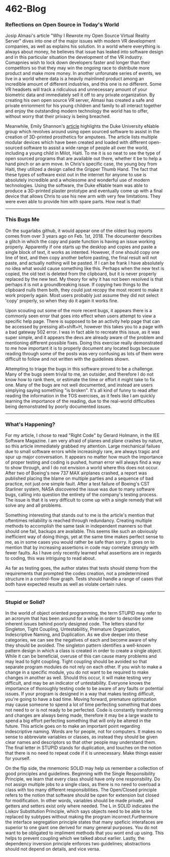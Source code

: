 # 462-Blog


### Reflections on Open Source in Today's World

  Josip Almasi's article "Why I Rewrote my Open Source Virtual Reality Server" dives into one of the major issues with modern VR development companies, as well as explains his solution. In a world where everything is always about money, he believes that issue has leaked into software design and in this particular situation the development of the VR industry. Comapnies wish to lock down developers faster and longer than their competitors so that they may win the ongoing race to distribute more product and make more money. In another unforunate series of events, we live in a world where data is a heavily mainlined product among an incredible amount of different industries, and this one is no different. Some VR headsets will track a ridiculous and unnecessary amount of your biometric data and immediately sell it off to any private organization. By creating his own open source VR server, Almasi has created a safe and private enrionment for his young children and family to all interact together and enjoy the outstanding modern technology the world has to offer, without worry that their privacy is being breached. 

  Meanwhile, Emily Shannon's [article](https://opensource.com/article/17/10/enable-update) highlights the Duke University eNable group which revolves around using open sourced software to assist in the creation of 3D-printed prosthetics for amputees. The article lists multiple modular devices which have been created and loaded with different open-sourced software to assist a wide range of people all over the world, including a young child in Milot, Haiti. To me it is so neat to see the type of open sourced programs that are available out there, whether it be to help a hand pinch or an arm move. In Chris's specific case, the young boy from Haiti, they utilized a design called the Gripper Thumb Hand. The fact that these types of software exist out in the internet for anyone to use is absolutely incredible and a wholesome and wonderful use of modern technologies. Using the software, the Duke eNable team was able to produce a 3D-printed plaster prototype and eventually come up with a final device that allows Chris to use his new arm with very few limitations. They were even able to provide him with spare parts. How neat is that!
  
  
---
  
  ### This Bugs Me
  
  On the sugarlabs github, it would appear one of the oldest bug reports comes from over 3 years ago on Feb. 1st, 2018. The documenter describes a glitch in which the copy and paste function is having an issue working properly. Apparently if one starts up the desktop and copies and paste a single block of text, it works as intented. However, if one should copy one line of text, and then copy another before pasting, the final result will not paste, and actually nothing will be pasted. If I can be frank I have absolutely no idea what would cause something like this. Perhaps when the new text is copied, the old text is deleted from the clipboard, but it is never properly replaced by the new text. My theory for why it has not been resolved is that perhaps it is not a groundbreaking issue. If copying two things to the clipboard nulls them both, they could just recopy the most recent to make it work properly again. Most users probably just assume they did not select 'copy' properly, so when they do it again it works fine.
    
   Upon scouting out some of the more recent bugs, it appears there is a commonly seen error that goes into effect when users attempt to view a specific help page. There is supposed to be an activity help page that can be accessed by pressing alt+shift+H, however this takes you to a page with a bad gateway 502 error. I was in fact able to recreate this issue, as it was super simple, and it appears the devs are already aware of the problem and mentioning different possible fixes. Doing this exercise really demonstrated to me how important it is to properly document any located bugs because reading through some of the posts was very confusing as lots of them were difficult to follow and not written with the guidelines shown.
   
   Attempting to triage the bugs in this software proved to be a challenge. Many of the bugs seem trivial to me, an outsider, and therefore I do not know how to rank them, or estimate the time or effort it might take to fix one. Many of the bugs are not well documented, and instead are users simplying saying something "is broken". It's all kind of funny to read after reading the information in the TOS exercises, as it feels like I am quickly learning the importance of the reading, due to the real-world difficulties being demonstrated by poorly documented issues.
   
---

### What's Happening?

  For my article, I chose to read "Right Code" by Gerard Holmann, in the IEE Software Magazine. I am very afraid of planes and plane crashes by nature, so this article immediately grabbed my attention. Large mechanical failues due to small software errors while increasingly rare, are always tragic and spur up major conversation. It appears no matter how much the importance of proper testing and coding is pushed, human error will always find a way to show through, and I do not envision a world where this does not occur. After two of Boeing's new 737 MAX airplanes crashed, a report was published placing the blame on multiple parties and a sequence of bad practice, not just one simple fault. After a test failure of Boeing's CST Starliner system, NASA discovered the issue was due to many software bugs, calling into question the entirety of the company's testing process. The issue is that it is very difficult to come up with a single remedy that will solve any and all problems.
  
  Something interesting that stands out to me is the article's mention that oftentimes reliability is reached through redundancy. Creating multiple methods to accomplish the same task in independent manners so that should one fail, backups are available. This seems like such an obviously inefficient way of doing things,  yet at the same time makes perfect sense to me, as in some cases you would rather be safe than sorry. It goes on to mention that by increasing assertions in code may correlate strongly with fewer faults. As I have only recently learned what assertions are in regards to coding, this was intriguing to read about.
  
  As far as testing goes, the author states that tests should stemp from the requirements that prompted the codes creation, not a predetermined structure in a control-flow graph. Tests should handle a range of cases that both have expected results as well as violate certain rules. 
   
  
---

### Stupid or Solid?

  In the world of object oriented programming, the term STUPID may refer to an acronym that has been around for a while in order to describe some inherent issues behind poorly designed code. The letters stand for Singleton, Tight Coupling, Untestabilitiy, Premature Organization, Indescriptive Naming, and Duplication. As we dive deeper into these categories, we can see the negatives of each and become aware of why they should be avoided. The singleton pattern identifies a well-known pattern design in which a class is created in order to create a single object. While it can be beneficial, overuse of this can cause many problems and may lead to tight coupling. Tight coupling should be avoided so that separate program modules do not rely on each other. If you wish to make a change in a specific module, you do not want to be required to make changes in another as well. Should this occur, it will make testing very difficult, and may be an indicator of untestability. Everyone knows the importance of thoroughly testing code to be aware of any faults or potential issues. If your program is designed in a way that makes testing difficult, you're going to have a bad time. Moving forward, premature optimzation may cause someone to spend a lot of time perfecting something that does not need to or is not ready to be perfected. Code is constantly transforming and changes are always being made, therefore it may be a large waste to spend a big effort perfecting something that will only be altered in the future. This article goes on to make an important point regarding indescriptive naming. Words are for people, not for computers. It makes no sense to abbreviate variables or classes, as instead they should be given clear names and descriptors so that other people may understand them. The final letter in STUPID stands for duplication, and touches on the notion that there is no need to repeat code if it is unnecessary. Make things easier for yourself.
  
  
  On the flip side, the mnemonic SOLID may help us remember a collection of good principles and guidelines. Beginning with the Single Responsibility Principle, we learn that every class should have only one responsbility. Do not assign multiple jobs to a single class, as there is no need to overload a class with too many different responsibilities. The Open/Closed principle refers to the notion that software should be open for extension but closed for modification. In other words, variables should be made private, and getters and setters exist only where needed. The L in SOLID indicates the Liskov Substitution Principle, which says objects need to be able to be replaced by subtypes without making the program incorrect.Furthermore the interface segregation principle states that many speficic interafaces are superior to one giant one derived for many general purposes. You do not want to be obligated to impliment methods that you wont end up using. This helps to prevent coupling which we talked about earlier. Lastly, the dependency inversion principle enforces two guidelines; abstractions should not depend on details, and vice versa. 

